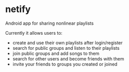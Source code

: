 # netify
Android app for sharing nonlinear playlists

Currently it allows users to:
* create and use their own playlists after login/register
* search for public groups and listen to their playlists
* join public groups and add songs to them
* search for other users and become friends with them
* invite your friends to groups you created or joined
